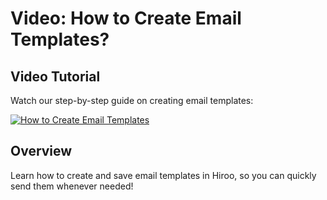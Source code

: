 # Video: How to Create Email Templates?


## Video Tutorial

Watch our step-by-step guide on creating email templates:

[![How to Create Email Templates](https://img.youtube.com/vi/LZ-9T5Ixzfg/0.jpg)](https://youtu.be/LZ-9T5Ixzfg)



## Overview

Learn how to create and save email templates in Hiroo, so you can quickly send them whenever needed!
